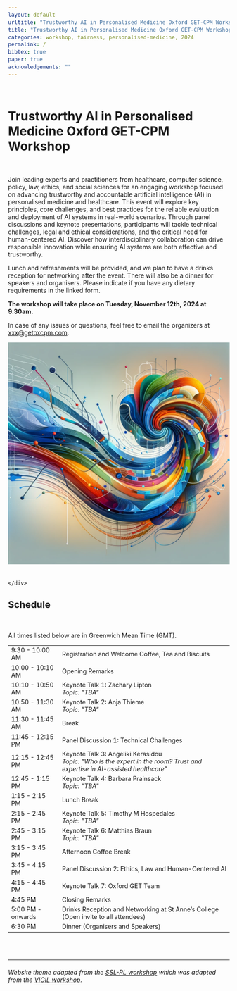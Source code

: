 ```yaml
---
layout: default
urltitle: "Trustworthy AI in Personalised Medicine Oxford GET-CPM Workshop"
title: "Trustworthy AI in Personalised Medicine Oxford GET-CPM Workshop"
categories: workshop, fairness, personalised-medicine, 2024
permalink: /
bibtex: true
paper: true
acknowledgements: ""
---
```


<br/>
<div class="row reverse">
  <div class="col-xs-12 col-md-7">
    <h1>Trustworthy AI in Personalised Medicine Oxford GET-CPM Workshop</h1>
    <br>
<p>
Join leading experts and practitioners from healthcare, computer science, policy, law, ethics, and social sciences for an engaging workshop focused on advancing trustworthy and accountable artificial intelligence (AI) in personalised medicine and healthcare. This event will explore key principles, core challenges, and best practices for the reliable evaluation and deployment of AI systems in real-world scenarios. Through panel discussions and keynote presentations, participants will tackle technical challenges, legal and ethical considerations, and the critical need for human-centered AI. Discover how interdisciplinary collaboration can drive responsible innovation while ensuring AI systems are both effective and trustworthy. 

Lunch and refreshments will be provided, and we plan to have a drinks reception for networking after the event. There will also be a dinner for speakers and organisers. Please indicate if you have any dietary requirements in the linked form. 
</p>
    <p>
    <b>The workshop will take place on Tuesday, November 12th, 2024 at 9.30am.</b>
    </p>
    <p>
      In case of any issues or questions, feel free to email the organizers at <a href="mailto:xxx@getoxcpm.com" class="red">xxx@getoxcpm.com</a>.
    </p>
  </div>
  <div class="col-md-1 hidden-xs">
  </div>
  <div class="col-xs-12 col-md-4">
    <img class="cover" src="/static/img/cover.png">
  </div>
</div>

<br/>

<div class="row">
    <div class="col-xs-8">
        
    </div>

</div>

<div class="row" id="schedule">
  <div class="col-xs-12">
    <h2>Schedule</h2>
    <br/>
    <p> All times listed below are in Greenwich Mean Time (GMT).  </p>
  </div>
</div>

<div class="row">
  <div class="col-xs-12">
    <table class="table table-striped">
      <tbody>
        <tr>
          <td>9:30 - 10:00 AM</td>
          <td>
            Registration and Welcome Coffee, Tea and Biscuits
          </td>
        </tr>
        <tr>
          <td>10:00 - 10:10 AM</td>
          <td>
            Opening Remarks
          </td>
        </tr>
        <tr>
          <td>10:10 - 10:50 AM</td>
          <td>
            Keynote Talk 1: Zachary Lipton<br/>
            <i>Topic: "TBA"</i>
          </td>
        </tr>
        <tr>
          <td>10:50 - 11:30 AM</td>
          <td>
            Keynote Talk 2: Anja Thieme<br/>
            <i>Topic: "TBA"</i>
          </td>
        </tr>
        <tr>
          <td>11:30 - 11:45 AM</td>
          <td>
            Break
          </td>
        </tr>
        <tr>
          <td>11:45 - 12:15 PM</td>
          <td>
            Panel Discussion 1: Technical Challenges
          </td>
        </tr>
        <tr>
          <td>12:15 - 12:45 PM</td>
          <td>
            Keynote Talk 3: Angeliki Kerasidou<br/>
            <i>Topic: "Who is the expert in the room? Trust and expertise in AI-assisted healthcare"</i>
          </td>
        </tr>
        <tr>
          <td>12:45 - 1:15 PM</td>
          <td>
            Keynote Talk 4: Barbara Prainsack<br/>
            <i>Topic: "TBA"</i>
          </td>
        </tr>
        <tr>
          <td>1:15 - 2:15 PM</td>
          <td>
            Lunch Break
          </td>
        </tr>
        <tr>
          <td>2:15 - 2:45 PM</td>
          <td>
            Keynote Talk 5: Timothy M Hospedales<br/>
            <i>Topic: "TBA"</i>
          </td>
        </tr>
        <tr>
          <td>2:45 - 3:15 PM</td>
          <td>
            Keynote Talk 6: Matthias Braun<br/>
            <i>Topic: "TBA"</i>
          </td>
        </tr>
        <tr>
          <td>3:15 - 3:45 PM</td>
          <td>
            Afternoon Coffee Break
          </td>
        </tr>
        <tr>
          <td>3:45 - 4:15 PM</td>
          <td>
            Panel Discussion 2: Ethics, Law and Human-Centered AI
          </td>
        </tr>
        <tr>
          <td>4:15 - 4:45 PM</td>
          <td>
            Keynote Talk 7: Oxford GET Team
          </td>
        </tr>
        <tr>
          <td>4:45 PM</td>
          <td>
            Closing Remarks
          </td>
        </tr>
        <tr>
          <td>5:00 PM - onwards</td>
          <td>
            Drinks Reception and Networking at St Anne’s College (Open invite to all attendees)
          </td>
        </tr>
        <tr>
          <td>6:30 PM</td>
          <td>
            Dinner (Organisers and Speakers)
          </td>
        </tr>
      </tbody>
    </table>
  </div>
</div>



<br/>
<br/>
<hr />

<div class="text-center p-3" style="background-color: rgba(0, 0, 0, 0)">
    <h6>
        Website theme adapted from the <a href="https://github.com/sslrlworkshop/sslrlworkshop.github.io">SSL-RL workshop</a>
        which was adapted from the <a href="https://github.com/vigilworkshop/vigilworkshop.github.io">VIGIL workshop</a>.
    </h6>
    <br>
</div>
